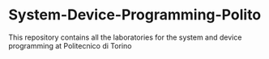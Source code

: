 ﻿# System-Device-Programming-Polito

 This repository contains all the laboratories for the system and device programming at Politecnico di Torino
 
